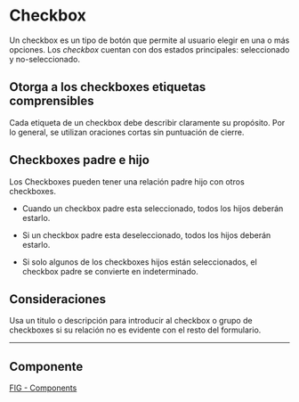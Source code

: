 # Checkbox

Un checkbox es un tipo de botón que permite al usuario elegir en una o más opciones. Los _checkbox_ cuentan con dos estados principales: seleccionado y no-seleccionado.

## Otorga a los checkboxes etiquetas comprensibles

Cada etiqueta de un checkbox debe describir claramente su propósito. Por lo general, se utilizan oraciones cortas sin puntuación de cierre.

## Checkboxes padre e hijo

Los Checkboxes pueden tener una relación padre hijo con otros checkboxes.

-   Cuando un checkbox padre esta seleccionado, todos los hijos deberán estarlo.
    
-   Si un checkbox padre esta deseleccionado, todos los hijos deberán estarlo.
    
-   Si solo algunos de los checkboxes hijos están seleccionados, el checkbox padre se convierte en indeterminado.
    

## Consideraciones

Usa un titulo o descripción para introducir al checkbox o grupo de checkboxes si su relación no es evidente con el resto del formulario.

---

## Componente

[FIG - Components](https://www.figma.com/file/adTpzuue9VJyGt5D6bb45F/FIG---Components?node-id=2286%3A2533)
